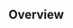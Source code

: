 [logo]: (https://github.com/JulianoCP/SanctumAbyssus/blob/main/assets/git/SanctumAbyssusLogo.png)

## Overview
